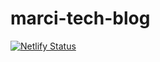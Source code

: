 # marci-tech-blog
[![Netlify Status](https://api.netlify.com/api/v1/badges/be7503e9-8c8c-4efb-9e62-88f7fdda5eda/deploy-status)](https://app.netlify.com/sites/jolly-kare-51414b/deploys)
